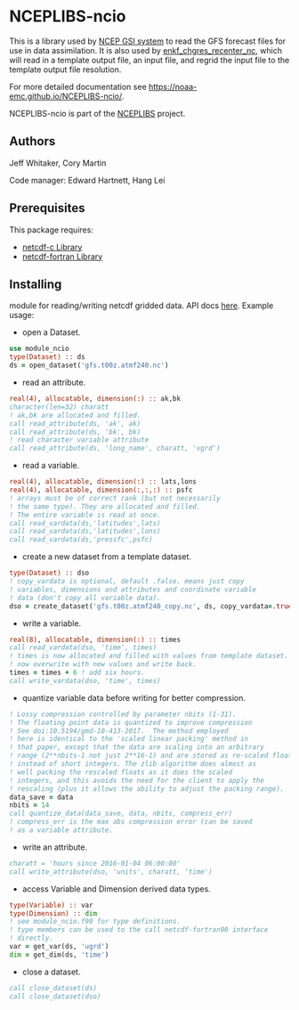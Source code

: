 
# NCEPLIBS-ncio

This is a library used by [NCEP GSI
system](https://github.com/NOAA-EMC/GSI) to read the GFS forecast
files for use in data assimilation. It is also used by
[enkf_chgres_recenter_nc](https://github.com/NOAA-EMC/global-workflow/tree/develop/sorc/enkf_chgres_recenter_nc.fd),
which will read in a template output file, an input file, and regrid
the input file to the template output file resolution.

For more detailed documentation see
https://noaa-emc.github.io/NCEPLIBS-ncio/.

NCEPLIBS-ncio is part of the
[NCEPLIBS](https://github.com/NOAA-EMC/NCEPLIBS) project.

## Authors

Jeff Whitaker, Cory Martin

Code manager: Edward Hartnett, Hang Lei

## Prerequisites

This package requires:

 - [netcdf-c Library](https://github.com/Unidata/netcdf-c)
 - [netcdf-fortran Library](https://github.com/Unidata/netcdf-fortran)

## Installing

module for reading/writing netcdf gridded data.
API docs [here](https://github.com/NOAA-EMC/NCEPLIBS-ncio/blob/develop/docs/user_guide.md).
Example usage:

* open a Dataset.
```fortran
use module_ncio
type(Dataset) :: ds
ds = open_dataset('gfs.t00z.atmf240.nc')
```
* read an attribute.
```fortran
real(4), allocatable, dimension(:) :: ak,bk
character(len=32) charatt
! ak,bk are allocated and filled.
call read_attribute(ds, 'ak', ak)
call read_attribute(ds, 'bk', bk)
! read character variable attribute
call read_attribute(ds, 'long_name', charatt, 'vgrd')
```
* read a variable.
```fortran
real(4), allocatable, dimension(:) :: lats,lons
real(4), allocatable, dimension(:,:,:) :: psfc
! arrays must be of correct rank (but not necessarily
! the same type). They are allocated and filled.
! The entire variable is read at once.
call read_vardata(ds,'latitudes',lats)
call read_vardata(ds,'latitudes',lons)
call read_vardata(ds,'pressfc',psfc)
```
* create a new dataset from a template dataset.
```fortran
type(Dataset) :: dso
! copy_vardata is optional, default .false. means just copy
! variables, dimensions and attributes and coordinate variable 
! data (don't copy all variable data).
dso = create_dataset('gfs.t00z.atmf240_copy.nc', ds, copy_vardata=.true.)
```
* write a variable.
```fortran
real(8), allocatable, dimension(:) :: times
call read_vardata(dso, 'time', times)
! times is now allocated and filled with values from template dataset.
! now overwrite with new values and write back.
times = times + 6 ! add six hours.
call write_vardata(dso, 'time', times)
```
* quantize variable data before writing for better compression.
```fortran
! Lossy compression controlled by parameter nbits (1-31).
! The floating point data is quantized to improve compression
! See doi:10.5194/gmd-10-413-2017.  The method employed
! here is identical to the 'scaled linear packing' method in
! that paper, except that the data are scaling into an arbitrary
! range (2**nbits-1 not just 2**16-1) and are stored as re-scaled floats
! instead of short integers. The zlib algorithm does almost as
! well packing the rescaled floats as it does the scaled
! integers, and this avoids the need for the client to apply the
! rescaling (plus it allows the ability to adjust the packing range).
data_save = data
nbits = 14
call quantize_data(data_save, data, nbits, compress_err)
! compress_err is the max abs compression error (can be saved
! as a variable attribute.
```
* write an attribute.
```fortran
charatt = 'hours since 2016-01-04 06:00:00'
call write_attribute(dso, 'units', charatt, 'time')
```
* access Variable and Dimension derived data types.
```fortran
type(Variable) :: var
type(Dimension) :: dim
! see module_ncio.f90 for type definitions.
! type members can be used to the call netcdf-fortran90 interface
! directly.
var = get_var(ds, 'ugrd')
dim = get_dim(ds, 'time')
```
* close a dataset.
```fortran
call close_dataset(ds)
call close_dataset(dso)
